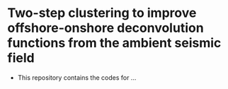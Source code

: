 # Two-step clustering to improve offshore-onshore deconvolution functions from the ambient seismic field

* This repository contains the codes for ... 
